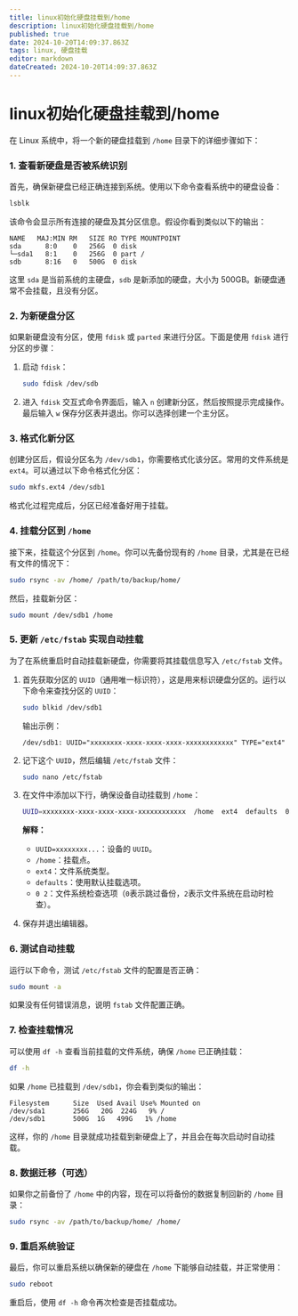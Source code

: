 ```yaml
---
title: linux初始化硬盘挂载到/home
description: linux初始化硬盘挂载到/home
published: true
date: 2024-10-20T14:09:37.863Z
tags: linux, 硬盘挂载
editor: markdown
dateCreated: 2024-10-20T14:09:37.863Z
---
```


# linux初始化硬盘挂载到/home

在 Linux 系统中，将一个新的硬盘挂载到 `/home` 目录下的详细步骤如下：

### 1. **查看新硬盘是否被系统识别**
首先，确保新硬盘已经正确连接到系统。使用以下命令查看系统中的硬盘设备：
```bash
lsblk
```
该命令会显示所有连接的硬盘及其分区信息。假设你看到类似以下的输出：

```
NAME   MAJ:MIN RM   SIZE RO TYPE MOUNTPOINT
sda      8:0    0   256G  0 disk 
└─sda1   8:1    0   256G  0 part /
sdb      8:16   0   500G  0 disk
```

这里 `sda` 是当前系统的主硬盘，`sdb` 是新添加的硬盘，大小为 500GB。新硬盘通常不会挂载，且没有分区。

### 2. **为新硬盘分区**
如果新硬盘没有分区，使用 `fdisk` 或 `parted` 来进行分区。下面是使用 `fdisk` 进行分区的步骤：

1. 启动 `fdisk`：
   ```bash
   sudo fdisk /dev/sdb
   ```

2. 进入 `fdisk` 交互式命令界面后，输入 `n` 创建新分区，然后按照提示完成操作。最后输入 `w` 保存分区表并退出。你可以选择创建一个主分区。

### 3. **格式化新分区**
创建分区后，假设分区名为 `/dev/sdb1`，你需要格式化该分区。常用的文件系统是 `ext4`。可以通过以下命令格式化分区：
```bash
sudo mkfs.ext4 /dev/sdb1
```

格式化过程完成后，分区已经准备好用于挂载。

### 4. **挂载分区到 `/home`**
接下来，挂载这个分区到 `/home`。你可以先备份现有的 `/home` 目录，尤其是在已经有文件的情况下：
```bash
sudo rsync -av /home/ /path/to/backup/home/
```

然后，挂载新分区：
```bash
sudo mount /dev/sdb1 /home
```

### 5. **更新 `/etc/fstab` 实现自动挂载**
为了在系统重启时自动挂载新硬盘，你需要将其挂载信息写入 `/etc/fstab` 文件。

1. 首先获取分区的 `UUID`（通用唯一标识符），这是用来标识硬盘分区的。运行以下命令来查找分区的 `UUID`：
   ```bash
   sudo blkid /dev/sdb1
   ```

   输出示例：
   ```
   /dev/sdb1: UUID="xxxxxxxx-xxxx-xxxx-xxxx-xxxxxxxxxxxx" TYPE="ext4"
   ```

2. 记下这个 `UUID`，然后编辑 `/etc/fstab` 文件：
   ```bash
   sudo nano /etc/fstab
   ```

3. 在文件中添加以下行，确保设备自动挂载到 `/home`：
   ```bash
   UUID=xxxxxxxx-xxxx-xxxx-xxxx-xxxxxxxxxxxx  /home  ext4  defaults  0  2
   ```

   **解释：**
   - `UUID=xxxxxxxx...`：设备的 `UUID`。
   - `/home`：挂载点。
   - `ext4`：文件系统类型。
   - `defaults`：使用默认挂载选项。
   - `0 2`：文件系统检查选项（`0`表示跳过备份，`2`表示文件系统在启动时检查）。

4. 保存并退出编辑器。

### 6. **测试自动挂载**
运行以下命令，测试 `/etc/fstab` 文件的配置是否正确：
```bash
sudo mount -a
```
如果没有任何错误消息，说明 `fstab` 文件配置正确。

### 7. **检查挂载情况**
可以使用 `df -h` 查看当前挂载的文件系统，确保 `/home` 已正确挂载：
```bash
df -h
```

如果 `/home` 已挂载到 `/dev/sdb1`，你会看到类似的输出：
```
Filesystem      Size  Used Avail Use% Mounted on
/dev/sda1       256G   20G  224G   9% /
/dev/sdb1       500G  1G   499G   1% /home
```

这样，你的 `/home` 目录就成功挂载到新硬盘上了，并且会在每次启动时自动挂载。

### 8. **数据迁移（可选）**
如果你之前备份了 `/home` 中的内容，现在可以将备份的数据复制回新的 `/home` 目录：
```bash
sudo rsync -av /path/to/backup/home/ /home/
```

### 9. **重启系统验证**
最后，你可以重启系统以确保新的硬盘在 `/home` 下能够自动挂载，并正常使用：
```bash
sudo reboot
```

重启后，使用 `df -h` 命令再次检查是否挂载成功。